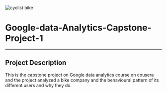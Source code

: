 ![cyclist bike](https://github.com/AgendaData/Google-data-Analytics-Capstone-Project-1/assets/115771603/a1dbc656-fec5-4007-852f-01412043e73f)

# Google-data-Analytics-Capstone-Project-1
_____________
## Project Description
This is the capstone project on Google data analytics course on cousera and the project
analyzed a bike company and the behavioural pattern of its different users and why they do.

